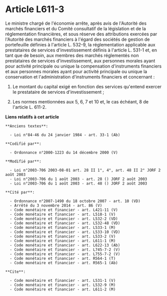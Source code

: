 # Article L611-3

Le ministre chargé de l'économie arrête, après avis de l'Autorité des marchés financiers et du Comité consultatif de la
législation et de la réglementation financières, et sous réserve des attributions exercées par l'Autorité des marchés
financiers à l'égard des sociétés de gestion de portefeuille définies à l'article L. 532-9, la réglementation applicable aux
prestataires de services d'investissement définis à l'article L. 531-1 et, en tant que de besoin, aux membres des marchés
réglementés non prestataires de services d'investissement, aux personnes morales ayant pour activité principale ou unique la
compensation d'instruments financiers et aux personnes morales ayant pour activité principale ou unique la conservation et
l'administration d'instruments financiers et concernant :

1. Le montant du capital exigé en fonction des services qu'entend exercer le prestataire de services d'investissement ;

2. Les normes mentionnées aux 5, 6, 7 et 10 et, le cas échéant, 8 de l'article L. 611-2.

**Liens relatifs à cet article**

	**Anciens textes**:

	  - Loi n°84-46 du 24 janvier 1984 - art. 33-1 (Ab)

	**Codifié par**:

	  - Ordonnance n°2000-1223 du 14 décembre 2000 (V)

	**Modifié par**:

	  - Loi n°2003-706 2003-08-01 art. 28 II 1°, 4°, art. 48 II 2° JORF 2 août 2003
	  - Loi n°2003-706 du 1 août 2003 - art. 28 () JORF 2 août 2003
	  - Loi n°2003-706 du 1 août 2003 - art. 48 () JORF 2 août 2003

	**Cité par**:

	  - Ordonnance n°2007-1490 du 18 octobre 2007 - art. 10 (VD)
	  - Arrêté du 3 novembre 2014 - art. 86 (V)
	  - Code monétaire et financier - art. L421-11 (V)
	  - Code monétaire et financier - art. L518-1 (V)
	  - Code monétaire et financier - art. L532-2 (VD)
	  - Code monétaire et financier - art. L532-48 (VD)
	  - Code monétaire et financier - art. L533-1 (M)
	  - Code monétaire et financier - art. L533-10 (VD)
	  - Code monétaire et financier - art. L533-2 (V)
	  - Code monétaire et financier - art. L611-1 (M)
	  - Code monétaire et financier - art. L622-13 (Ab)
	  - Code monétaire et financier - art. L745-7-2 (V)
	  - Code monétaire et financier - art. L755-7-2 (V)
	  - Code monétaire et financier - art. R564-1 (T)
	  - Code monétaire et financier - art. R565-1 (Ab)

	**Cite**:

	  - Code monétaire et financier - art. L531-1 (V)
	  - Code monétaire et financier - art. L532-9 (M)
	  - Code monétaire et financier - art. L611-2 (M)

